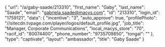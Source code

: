 {
    "url": "\/a\/gaby-saade\/213310",
    "first_name": "Gaby",
    "last_name": "Saade",
    "email": "gabriela.saade@macys.com",
    "id": "213310",
    "login_id": "1759121",
    "data": {
        "incentive": "3",
        "auto_approve": true,
        "profilePhoto": "\/\/sitecdn.tvpage.com\/player\/logos\/default_profile.jpg",
        "job_title": "Manager, Corporate Communications",
        "local_macys_store": "70",
        "racif_id": "80074400",
        "phone_number": "9735709850",
        "tongal": ""
    },
    "type": "captivate",
    "layout": "ambassador",
    "title": "Gaby Saade"
}